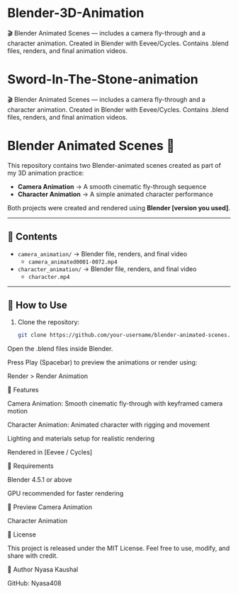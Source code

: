 # Blender-3D-Animation
🎬 Blender Animated Scenes — includes a camera fly-through and a character animation. Created in Blender with Eevee/Cycles. Contains .blend files, renders, and final animation videos.
# Sword-In-The-Stone-animation
🎬 Blender Animated Scenes — includes a camera fly-through and a character animation. Created in Blender with Eevee/Cycles. Contains .blend files, renders, and final animation videos.

# Blender Animated Scenes 🎥

This repository contains two Blender-animated scenes created as part of my 3D animation practice:  
- **Camera Animation** → A smooth cinematic fly-through sequence  
- **Character Animation** → A simple animated character performance  

Both projects were created and rendered using **Blender [version you used]**.

---

## 📂 Contents
- `camera_animation/` → Blender file, renders, and final video  
  - `camera_animated0001-0072.mp4`  
- `character_animation/` → Blender file, renders, and final video  
  - `character.mp4`  

---

## 🚀 How to Use
1. Clone the repository:
   ```bash
   git clone https://github.com/your-username/blender-animated-scenes.git
Open the .blend files inside Blender.

Press Play (Spacebar) to preview the animations or render using:

Render > Render Animation

🎨 Features

Camera Animation: Smooth cinematic fly-through with keyframed camera motion

Character Animation: Animated character with rigging and movement

Lighting and materials setup for realistic rendering

Rendered in [Eevee / Cycles]

🔧 Requirements

Blender 4.5.1 or above

GPU recommended for faster rendering

📸 Preview
Camera Animation

Character Animation

📜 License

This project is released under the MIT License.
Feel free to use, modify, and share with credit.

👤 Author
 Nyasa Kaushal

GitHub: Nyasa408


